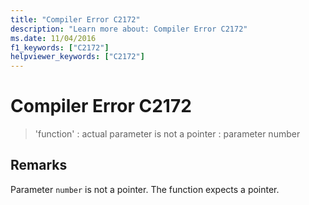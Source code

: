 ```yaml
---
title: "Compiler Error C2172"
description: "Learn more about: Compiler Error C2172"
ms.date: 11/04/2016
f1_keywords: ["C2172"]
helpviewer_keywords: ["C2172"]
---
```

# Compiler Error C2172

> 'function' : actual parameter is not a pointer : parameter number

## Remarks

Parameter `number` is not a pointer. The function expects a pointer.
